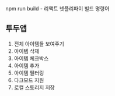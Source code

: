 npm run build - 리액트 넷플리파이 빌드 명령어

## 투두앱

1. 전체 아이템들 보여주기
2. 아이템 삭제
3. 아이템 체크박스
4. 아이템 추가
5. 아이템 필터링
6. 다크모드 지원
7. 로컬 스토리지 저장
